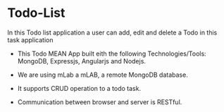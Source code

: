 # Todo-List

In this Todo list application a user can add, edit and delete a Todo in this task application

* This Todo MEAN App built eith the following Technologies/Tools:
MongoDB, Expressjs, Angularjs and Nodejs.

* We are using mLab a mLAB, a remote MongoDB database.

* It supports CRUD operation to a todo task.

* Communication between browser and server is  RESTful.
